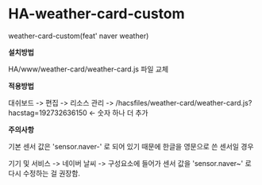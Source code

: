 # HA-weather-card-custom
weather-card-custom(feat' naver weather)

**설치방법**

HA/www/weather-card/weather-card.js 파일 교체

**적용방법**

대쉬보드 -> 편집 -> 리소스 관리 -> /hacsfiles/weather-card/weather-card.js?hacstag=192732636150 <- 숫자 하나 더 추가

**주의사항**

기본 센서 값은 'sensor.naver-' 로 되어 있기 때문에 한글을 영문으로 쓴 센서일 경우

기기 및 서비스 -> 네이버 날씨 -> 구성요소에 들어가 센서 값을 'sensor.naver~' 로 다시 수정하는 걸 권장함.
